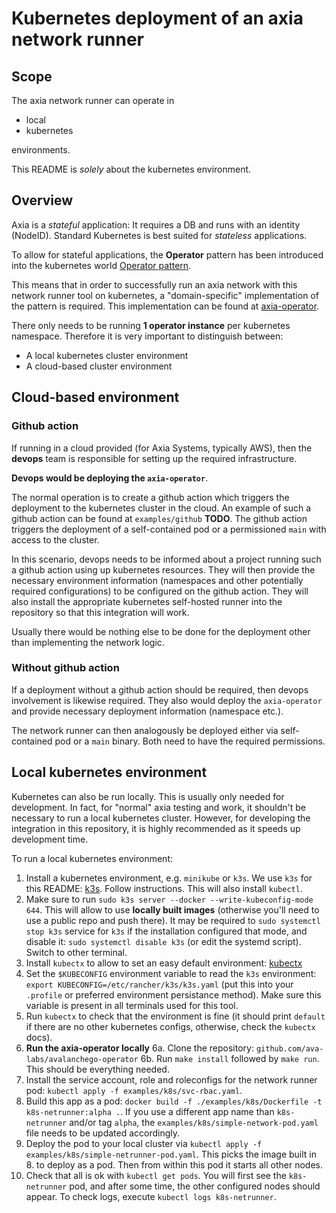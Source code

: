 # Kubernetes deployment of an axia network runner 

## Scope 
The axia network runner can operate in 
* local
* kubernetes

environments.

This README is *solely* about the kubernetes environment.

## Overview
Axia is a *stateful* application: It requires a DB and runs with an identity (NodeID).
Standard Kubernetes is best suited for *stateless* applications.

To allow for stateful applications, the **Operator** pattern has been introduced into the kubernetes world [Operator pattern](https://kubernetes.io/docs/concepts/extend-kubernetes/operator/).

This means that in order to successfully run an axia network with this network runner tool on kubernetes, a "domain-specific" implementation of the pattern is required.
This implementation can be found at [axia-operator](https://github.com/ava-labs/avalanchego-operator).

There only needs to be running **1 operator instance** per kubernetes namespace.
Therefore it is very important to distinguish between:

* A local kubernetes cluster environment
* A cloud-based cluster environment


## Cloud-based environment

### Github action
If running in a cloud provided (for Axia Systems, typically AWS), then the **devops** team is responsible for setting up the required infrastructure.

**Devops would be deploying the `axia-operator`**.


The normal operation is to create a github action which triggers the deployment to the kubernetes cluster in the cloud. 
An example of such a github action can be found at `examples/github` **TODO**.
The github action triggers the deployment of a self-contained pod or a permissioned `main` with access to the cluster.

In this scenario, devops needs to be informed about a project running such a github action using up kubernetes resources.
They will then provide the necessary environment information (namespaces and other potentially required configurations) to be configured on the github action.
They will also install the appropriate kubernetes self-hosted runner into the repository so that this integration will work.

Usually there would be nothing else to be done for the deployment other than implementing the network logic.


### Without github action
If a deployment without a github action should be required, then devops involvement is likewise required.
They also would deploy the `axia-operator` and provide necessary deployment information (namespace etc.).

The network runner can then analogously be deployed either via self-contained pod or a `main` binary. Both need to have the required permissions.


## Local kubernetes environment
Kubernetes can also be run locally. This is usually only needed for development. In fact, for "normal" axia testing and work, it shouldn't be necessary to run a local kubernetes cluster. However, for developing the integration in this repository, it is highly recommended as it speeds up development time.

To run a local kubernetes environment:


1. Install a kubernetes environment, e.g. `minikube` or `k3s`. We use `k3s` for this README: [k3s](https://k3s.io/). Follow instructions. This will also install `kubectl`.
2. Make sure to run `sudo k3s server --docker --write-kubeconfig-mode 644`. This will allow to use **locally built images** (otherwise you'll need to use a public repo and push there). It may be required to `sudo systemctl stop k3s` service for `k3s` if the installation configured that mode, and disable it: `sudo systemctl disable k3s` (or edit the systemd script). Switch to other terminal.
3. Install `kubectx` to allow to set an easy default environment: [kubectx](https://github.com/ahmetb/kubectx)
4. Set the `$KUBECONFIG` environment variable to read the `k3s` environment: `export KUBECONFIG=/etc/rancher/k3s/k3s.yaml` (put this into your `.profile` or preferred environment persistance method). Make sure this variable is present in all terminals used for this tool.
5. Run `kubectx` to check that the environment is fine (it should print `default` if there are no other kubernetes configs, otherwise, check the `kubectx` docs).
6. **Run the axia-operator locally**
   6a. Clone the repository: `github.com/ava-labs/avalanchego-operator`
   6b. Run `make install` followed by `make run`. This should be everything needed.
7. Install the service account, role and roleconfigs for the network runner pod: `kubectl apply -f examples/k8s/svc-rbac.yaml`.
8. Build this app as a pod: `docker build -f ./examples/k8s/Dockerfile -t k8s-netrunner:alpha .`. If you use a different app name than `k8s-netrunner` and/or tag `alpha`, the `examples/k8s/simple-network-pod.yaml` file needs to be updated accordingly.
9. Deploy the pod to your local cluster via `kubectl apply -f examples/k8s/simple-netrunner-pod.yaml`. This picks the image built in 8. to deploy as a pod. Then from within this pod it starts all other nodes.
10. Check that all is ok with `kubectl get pods`. You will first see the `k8s-netrunner` pod, and after some time, the other configured nodes should appear. To check logs, execute `kubectl logs k8s-netrunner`.
